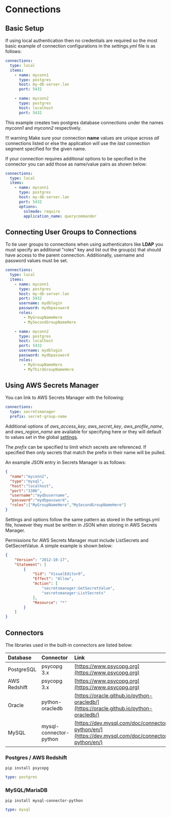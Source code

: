 # Connections

## Basic Setup

If using local authentication then no credentials are required so the most basic example of connection configurations in the *settings.yml* file is as follows:

``` yaml
connections:
  type: local
  items:
    - name: myconn1
      type: postgres
      host: my-db-server.lan
      port: 5432

    - name: myconn2
      type: postgres
      host: localhost
      port: 5432
```

This example creates two postgres database connections under the names *myconn1* and *myconn2* respectively.

!!! warning
    Make sure your connection **name** values are unique across *all* connections listed or else the application will use the *last* connection segment specified for the given name.

If your connection requires additional options to be specified in the connector you can add those as name/value pairs as shown below:

``` yaml
connections:
  type: local
  items:
    - name: myconn1
      type: postgres
      host: my-db-server.lan
      port: 5432
      options:
        sslmode: require
        application_name: querycommander
```

## Connecting User Groups to Connections

To tie user groups to connections when using authenticators like **LDAP** you must specify an additional "roles" key and list out the group(s) that should have access to the parent connection.  Additionally, username and password values must be set.

``` yaml
connections:
  type: local
  items:
    - name: myconn1
      type: postgres
      host: my-db-server.lan
      port: 5432
      username: mydblogin
      password: mydbpassword
      roles:
        - MyGroupNameHere
        - MySecondGroupNameHere

    - name: myconn2
      type: postgres
      host: localhost
      port: 5432
      username: mydblogin
      password: mydbpassword
      roles:
        - MyGroupNameHere
        - MyThirdGroupNameHere
```

## Using AWS Secrets Manager

You can link to AWS Secrets Manager with the following:

``` yaml
connections:
  type: secretsmanager
  prefix: secret-group-name
```

Additional options of *aws_access_key*, *aws_secret_key*, *aws_profile_name*, and *aws_region_name* are available for specifying here or they will default to values set in the global [settings](options.md).

The *prefix* can be specified to limit which secrets are referenced.  If specified then only secrets that match the prefix in their name will be pulled.

An example JSON entry in Secrets Manager is as follows:

``` json
{
  "name":"myconn2",
  "type":"mysql",
  "host":"localhost",
  "port":"3306",
  "username":"mydbusername",
  "password":"mydbpassword",
  "roles":["MyGroupNameHere","MySecondGroupNameHere"]
}
```
Settings and options follow the same pattern as stored in the settings.yml file, however they must be written in JSON when storing in AWS Secrets Manager.

Permissions for AWS Secrets Manager must include ListSecrets and GetSecretValue.  A simple example is shown below:

``` json
{
    "Version": "2012-10-17",
    "Statement": [
        {
            "Sid": "VisualEditor0",
            "Effect": "Allow",
            "Action": [
                "secretsmanager:GetSecretValue",
                "secretsmanager:ListSecrets"
            ],
            "Resource": "*"
        }
    ]
}
```

## Connectors

The libraries used in the built-in connectors are listed below:

| Database       | Connector              | Link                                               |
| :------------- | :--------------------- | :------------------------------------------------- |
| PostgreSQL     | psycopg 3.x            | [https://www.psycopg.org](https://www.psycopg.org) |
| AWS Redshift   | psycopg 3.x            | [https://www.psycopg.org](https://www.psycopg.org) |
| Oracle         | python-oracledb        | [https://oracle.github.io/python-oracledb/](https://oracle.github.io/python-oracledb/) |
| MySQL          | mysql-connector-python | [https://dev.mysql.com/doc/connector-python/en/](https://dev.mysql.com/doc/connector-python/en/) |

### Postgres / AWS Redshift

``` shell
pip install psycopg
```

``` yaml
type: postgres
```

### MySQL/MariaDB

``` shell
pip install mysql-connector-python
```

``` yaml
type: mysql
```
